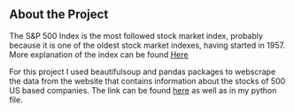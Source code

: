 ## About the Project


The S&P 500 Index is the most followed stock market index, probably because it is one of the oldest stock market indexes, having started in 1957. More explanation of the index can be found [Here](https://stockmarketmba.com/whatisthesp500index.php)

For this project I used beautifulsoup and pandas packages to webscrape the data from the website that contains information about the stocks of 500 US based companies. The link can be found [here](https://stockmarketmba.com/stocksinthesp500.php) as well as in my python file.
